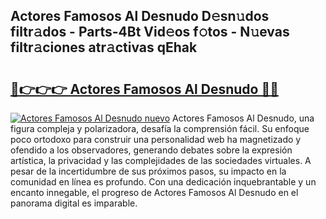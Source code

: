 ## Actores Famosos Al Desnudo D𝚎sn𝚞dos filtr𝚊dos - Parts-4Bt Vid𝚎os f𝚘tos - N𝚞evas filtr𝚊ciones atr𝚊ctivas qEhak

# <h2><a href="http://mb93xf.tromn.icu/?c=Actores+Famosos+Al+Desnudo">🔗👉👉👉 Actores Famosos Al Desnudo 🔗🔗</a></h2>

[![Actores Famosos Al Desnudo nuevo](https://i.imgur.com/pEAQMta.gif)](http://mb93xf.tromn.icu/?c=Actores+Famosos+Al+Desnudo)
Actores Famosos Al Desnudo, una figura compleja y polarizadora, desafía la comprensión fácil. Su enfoque poco ortodoxo para construir una personalidad web ha magnetizado y ofendido a los observadores, generando debates sobre la expresión artística, la privacidad y las complejidades de las sociedades virtuales. A pesar de la incertidumbre de sus próximos pasos, su impacto en la comunidad en línea es profundo. Con una dedicación inquebrantable y un encanto innegable, el progreso de Actores Famosos Al Desnudo en el panorama digital es imparable.
